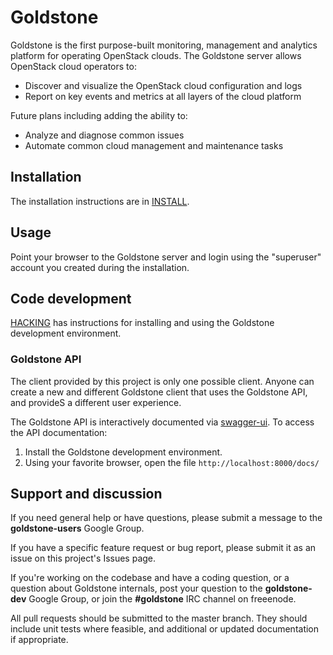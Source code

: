 # Goldstone

Goldstone is the first purpose-built monitoring, management and analytics platform for operating OpenStack clouds. The Goldstone server allows OpenStack cloud operators to:

* Discover and visualize the OpenStack cloud configuration and logs
* Report on key events and metrics at all layers of the cloud platform 

Future plans including adding the ability to:

* Analyze and diagnose common issues
* Automate common cloud management and maintenance tasks

## Installation

The installation instructions are in [INSTALL](INSTALL.md).

## Usage

Point your browser to the Goldstone server and login using the "superuser" account you created during the installation.

## Code development

[HACKING](HACKING.md) has instructions for installing and using the Goldstone development environment.

### Goldstone API

The client provided by this project is only one possible client. Anyone can create a new and different Goldstone client that uses the Goldstone API, and provideS a different user experience.

The Goldstone API is interactively documented via [swagger-ui](https://github.com/swagger-api/swagger-ui). To access the API documentation:

1. Install the Goldstone development environment.
2. Using your favorite browser, open the file `http://localhost:8000/docs/`

## Support and discussion

If you need general help or have questions, please submit a message to the **goldstone-users** Google Group.

If you have a specific feature request or bug report, please submit it as an issue on this project's Issues page.

If you're working on the codebase and have a coding question, or a question about Goldstone internals, post your question to the **goldstone-dev** Google Group, or join the **#goldstone** IRC channel on freeenode.

All pull requests should be submitted to the master branch. They should include unit tests where feasible, and additional or updated documentation if appropriate.
